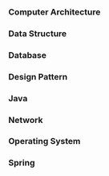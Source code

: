### Computer Architecture
### Data Structure
### Database
### Design Pattern
### Java
### Network
### Operating System
### Spring
